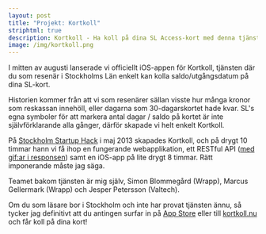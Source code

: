 ```yaml
---
layout: post
title: "Projekt: Kortkoll"
striphtml: true
description: Kortkoll - Ha koll på dina SL Access-kort med denna tjänst
image: /img/kortkoll.png
---
```


I mitten av augusti lanserade vi officiellt iOS-appen för Kortkoll, tjänsten där du som resenär i Stockholms Län enkelt kan kolla saldo/utgångsdatum på dina SL-kort.

Historien kommer från att vi som resenärer sällan visste hur många kronor som reskassan innehöll, eller dagarna som 30-dagarskortet hade kvar. SL's egna symboler för att markera antal dagar / saldo på kortet är inte självförklarande alla gånger, därför skapade vi helt enkelt Kortkoll. 

På [Stockholm Startup Hack](http://www.sthlmstartuphack.com/) i maj 2013 skapades Kortkoll, och på drygt 10 timmar hann vi få ihop en fungerande webapplikation, ett RESTful API ([med gif:ar i responsen](https://www.kortkoll.nu/api/session)) samt en iOS-app på lite drygt 8 timmar. Rätt imponerande måste jag säga.

Teamet bakom tjänsten är mig själv, Simon Blommegård (Wrapp), Marcus Gellermark (Wrapp) och Jesper Petersson (Valtech). 

Om du som läsare bor i Stockholm och inte har provat tjänsten ännu, så tycker jag definitivt att du antingen surfar in på [App Store](http://appstore.com/kortkoll) eller till [kortkoll.nu](https://www.kortkoll.nu/) och får koll på dina kort!